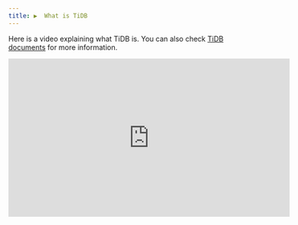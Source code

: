 ```yaml
---
title: ▶️  What is TiDB
---
```


Here is a video explaining what TiDB is. You can also check [TiDB documents](https://docs.pingcap.com/tidb/stable/overview) for more information. 

<iframe width="560" height="315" src="https://www.youtube.com/embed/R7F7vPnaoTY" title="YouTube video player" frameborder="0" allow="accelerometer; autoplay; clipboard-write; encrypted-media; gyroscope; picture-in-picture" allowfullscreen></iframe>
